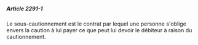 ##### Article 2291-1

Le sous-cautionnement est le contrat par lequel une personne s'oblige envers la caution à lui payer ce que peut lui devoir le débiteur à raison du cautionnement.


